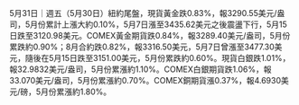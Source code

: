 5月31日｜週五（5月30日）紐約尾盤，現貨黃金跌0.83%，報3290.55美元/盎司，5月份累計上漲大約0.10%，5月7日漲至3435.62美元之後震盪下行，5月15日跌至3120.98美元。COMEX黃金期貨跌0.84%，報3289.40美元/盎司，5月份累跌約0.90%；8月合約跌0.82%，報3316.50美元，5月7日曾漲至3477.30美元，隨後在5月15日跌至3151.00美元，5月份累跌約0.60%。現貨白銀跌1.01%，報32.9832美元/盎司，5月份累漲約1.10%。COMEX白銀期貨跌1.06%，報33.070美元/盎司，5月份累漲約0.70%。COMEX銅期貨漲0.37%，報4.6930美元/磅，5月份累漲約1.80%。